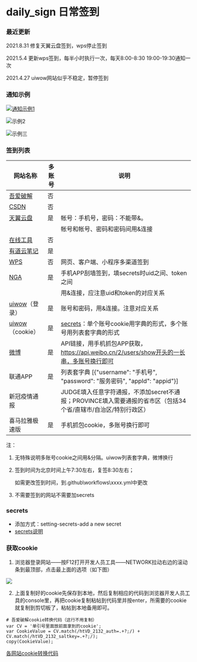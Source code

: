 # daily_sign 日常签到


### **最近更新**
2021.8.31 修复天翼云盘签到，wps停止签到

2021.5.4  更新wps签到，每半小时执行一次，每天8:00-8:30 19:00-19:30通知一次

2021.4.27 uiwow网站似乎不稳定，暂停签到



### **通知示例**

[![通知示例1](https://camo.githubusercontent.com/1e285b19b60425c48fee3757d0d2b5d38c5eef1f9497102aecc3686de8327155/68747470733a2f2f696d616765732e67697465652e636f6d2f75706c6f6164732f696d616765732f323032312f303331392f3232343130355f63646431303566645f373934333931362e706e67)](https://camo.githubusercontent.com/1e285b19b60425c48fee3757d0d2b5d38c5eef1f9497102aecc3686de8327155/68747470733a2f2f696d616765732e67697465652e636f6d2f75706c6f6164732f696d616765732f323032312f303331392f3232343130355f63646431303566645f373934333931362e706e67)

![示例2](https://gitee.com/kxs2018/imgbed/raw/master/pic/1.jpg)

![示例三](https://gitee.com/kxs2018/imgbed/raw/master/pic/2.png)

### **签到列表**

| 网站名称                                     | 多账号 | 说明                                                         |
| -------------------------------------------- | ------ | ------------------------------------------------------------ |
| [吾爱破解](https://www.52pojie.cn/forum.php) | 否     |                                                              |
| [CSDN](https://blog.csdn.net/)               | 否     |                                                              |
| [天翼云盘](https://cloud.189.cn/)            | 是     | 帐号：手机号，密码：不能带&。                                |
|                                              |        | 帐号和帐号、密码和密码间用&连接                              |
| [在线工具](https://tool.lu/)                 | 否     |                                                              |
| [有道云笔记](https://note.youdao.com/web)    | 是     |                                                              |
| [WPS](https://vip.wps.cn/taskcenter/)        | 否     | 网页、客户端、小程序多渠道签到                               |
| [NGA](https://bbs.nga.cn/)                   | 是     | 手机APP刮墙签到，填secrets时uid之间、token之间               |
|                                              |        | 用&连接，应注意uid和token的对应关系                          |
| [uiwow](https://www.uiwow.com/)（登录）      | 是     | 账号和密码，用&连接。注意对应关系                            |
| [uiwow](https://www.uiwow.com/)（cookie）    | 是     | [secrets](https://github.com/lqkxs3608/daily_signin/blob/main/secrets.md)：单个账号cookie用字典的形式，多个账号用列表套字典的形式 |
| [微博](https://weibo.com/)                   | 是     | API链接，用手机抓包APP获取，https://api.weibo.cn/2/users/show开头的一长串，多账号换行即可 |
| 联通APP                                      | 是     | 列表套字典 [{"username": "手机号", "password": "服务密码", "appId": "appid"}] |
| 新冠疫情通报                                 |        | JUDGE填入任意字符通报，不添加secret不通报；PROVINCE填入需要通报的省市区（包括34个省/直辖市/自治区/特别行政区） |
| 喜马拉雅极速版                               | 是     | 手机抓包cookie，多账号换行即可                               |

注：

1. 无特殊说明多账号cookie之间用&分隔。uiwow列表套字典，微博换行

2. 签到时间为北京时间上午7:30左右，复签8:30左右；

   如需更改签到时间，到.github\workflows\xxxx.yml中更改

3. 不需要签到的网站不需要加secrets

### secrets

- 添加方式：setting-secrets-add a new secret
- [secrets说明](https://github.com/kxs2018/daily_sign/blob/main/secrets.md)

### **获取cookie**

1. 浏览器登录网站——按F12打开开发人员工具——NETWORK拉动右边的滚动条到最顶部，点击最上面的选项（如下图）

![](https://gitee.com/kxs2018/imgbed/raw/master/pic/getcookie.jpg)

2. 上面复制好的cookie先保存到本地，然后复制相应的代码到浏览器开发人员工具的console里，再把cookie复制粘帖到代码里并按enter，所需要的cookie就复制到剪切板了，粘帖到本地备用即可。

```
# 吾爱破解cookie转换代码（这行不用复制）
var CV = '单引号里面放前面拿到的cookie';
var CookieValue = CV.match(/htVD_2132_auth=.+?;/) + CV.match(/htVD_2132_saltkey=.+?;/);
copy(CookieValue);
```

[各网站cookie转换代码](https://github.com/kxs2018/daily_sign/blob/main/cookie.md)